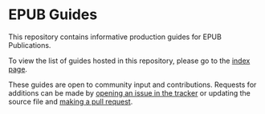 # EPUB Guides

This repository contains informative production guides for EPUB Publications.

To view the list of guides hosted in this repository, please go to the [index page](http://idpf.github.io/epub-guides).

These guides are open to community input and contributions. Requests for additions can be made by [opening an issue in the tracker](https://github.com/IDPF/epub-guides/issues) or updating the source file and [making a pull request](https://github.com/IDPF/epub-guides/pulls).